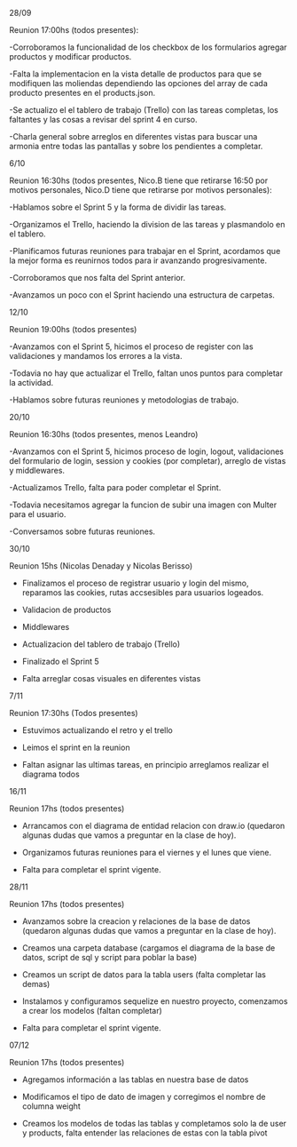 
28/09

Reunion 17:00hs (todos presentes):

-Corroboramos la funcionalidad de los checkbox de los formularios agregar productos y modificar productos.

-Falta la implementacion en la vista detalle de productos para que se modifiquen las moliendas dependiendo las opciones del array de cada producto presentes en el products.json.

-Se actualizo el el tablero de trabajo (Trello) con las tareas completas, los faltantes y las cosas a revisar del sprint 4 en curso.

-Charla general sobre arreglos en diferentes vistas para buscar una armonia entre todas las pantallas y sobre los pendientes a completar.


6/10

Reunion 16:30hs (todos presentes, Nico.B tiene que retirarse 16:50 por motivos personales, Nico.D tiene que retirarse por motivos personales):

-Hablamos sobre el Sprint 5 y la forma de dividir las tareas.

-Organizamos el Trello, haciendo la division de las tareas y plasmandolo en el tablero.

-Planificamos futuras reuniones para trabajar en el Sprint, acordamos que la mejor forma es reunirnos todos para ir avanzando progresivamente. 

-Corroboramos que nos falta del Sprint anterior.

-Avanzamos un poco con el Sprint haciendo una estructura de carpetas.


12/10

Reunion 19:00hs (todos presentes)

-Avanzamos con el Sprint 5, hicimos el proceso de register con las validaciones y mandamos los errores a la vista.

-Todavia no hay que actualizar el Trello, faltan unos puntos para completar la actividad.

-Hablamos sobre futuras reuniones y metodologias de trabajo.


20/10

Reunion 16:30hs (todos presentes, menos Leandro)

-Avanzamos con el Sprint 5, hicimos proceso de login, logout, validaciones del formulario de login, session y cookies (por completar), arreglo de vistas y middlewares.

-Actualizamos Trello, falta para poder completar el Sprint.

-Todavia necesitamos agregar la funcion de subir una imagen con Multer para el usuario.

-Conversamos sobre futuras reuniones.


30/10

Reunion 15hs (Nicolas Denaday y Nicolas Berisso)

- Finalizamos el proceso de registrar usuario y login del mismo, reparamos las cookies, rutas accsesibles para usuarios logeados.

- Validacion de productos

- Middlewares

- Actualizacion del tablero de trabajo (Trello)

- Finalizado el Sprint 5

- Falta arreglar cosas visuales en diferentes vistas

7/11

Reunion 17:30hs (Todos presentes)

- Estuvimos actualizando el retro y el trello

- Leimos el sprint en la reunion

- Faltan asignar las ultimas tareas, en principio arreglamos realizar el diagrama todos

16/11 

Reunion 17hs (todos presentes)

- Arrancamos con el diagrama de entidad relacion con draw.io (quedaron algunas dudas que vamos a preguntar en la clase de hoy).

- Organizamos futuras reuniones para el viernes y el lunes que viene.

- Falta para completar el sprint vigente.


28/11 

Reunion 17hs (todos presentes)

- Avanzamos sobre la creacion y relaciones de la base de datos (quedaron algunas dudas que vamos a preguntar en la clase de hoy).

- Creamos una carpeta database (cargamos el diagrama de la base de datos, script de sql y script para poblar la base)

- Creamos un script de datos para la tabla users (falta completar las demas)

- Instalamos y configuramos sequelize en nuestro proyecto, comenzamos a crear los modelos (faltan completar)

- Falta para completar el sprint vigente.


07/12

Reunion 17hs (todos presentes)

- Agregamos información a las tablas en nuestra base de datos

- Modificamos el tipo de dato de imagen y corregimos el nombre de columna weight

- Creamos los modelos de todas las tablas y completamos solo la de user y products, falta entender las relaciones de estas con la tabla pivot 























